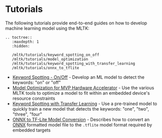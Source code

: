 # Tutorials


The following tutorials provide end-to-end guides on how to develop machine learning model using the MLTK:


```{eval-rst}
.. toctree::
   :maxdepth: 1
   :hidden:

   /mltk/tutorials/keyword_spotting_on_off
   /mltk/tutorials/model_optimization
   /mltk/tutorials/keyword_spotting_with_transfer_learning
   /mltk/tutorials/onnx_to_tflite
```

- [Keyword Spotting - On/Off](../mltk/tutorials/keyword_spotting_on_off) - Develop an ML model to detect the keywords: "on" or "off"
- [Model Optimization for MVP Hardware Accelerator](../mltk/tutorials/model_optimization) - Use the various MLTK tools to optimize a model to fit within an embedded device's resource constraints
- [Keyword Spotting with Transfer Learning](../mltk/tutorials/keyword_spotting_with_transfer_learning) - Use a pre-trained model to quickly train a new model that detects the keywords: "one", "two", "three", "four"
- [ONNX to TF-Lite Model Conversion](../mltk/tutorials/onnx_to_tflite) - Describes how to convert an [ONNX](https://onnx.ai/) formatted model file to the `.tflite` model format required by embedded targets